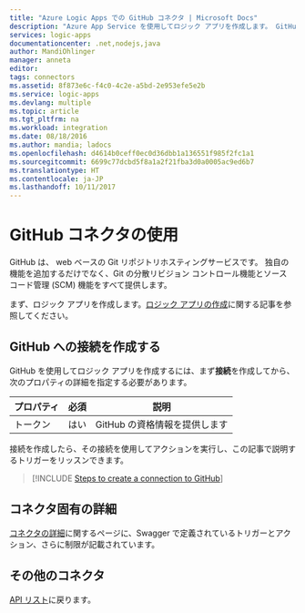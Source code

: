 ```yaml
---
title: "Azure Logic Apps での GitHub コネクタ | Microsoft Docs"
description: "Azure App Service を使用してロジック アプリを作成します。 GitHub は、 web ベースの Git リポジトリホスティングサービスです。 独自の機能を追加するだけでなく、Git の分散リビジョン コントロール機能とソース コード管理 (SCM) 機能をすべて提供します。"
services: logic-apps
documentationcenter: .net,nodejs,java
author: MandiOhlinger
manager: anneta
editor: 
tags: connectors
ms.assetid: 8f873e6c-f4c0-4c2e-a5bd-2e953efe5e2b
ms.service: logic-apps
ms.devlang: multiple
ms.topic: article
ms.tgt_pltfrm: na
ms.workload: integration
ms.date: 08/18/2016
ms.author: mandia; ladocs
ms.openlocfilehash: d4614b0ceff0ec0d36dbb1a136551f985f2fc1a1
ms.sourcegitcommit: 6699c77dcbd5f8a1a2f21fba3d0a0005ac9ed6b7
ms.translationtype: HT
ms.contentlocale: ja-JP
ms.lasthandoff: 10/11/2017
---
```

# <a name="get-started-with-the-github-connector"></a>GitHub コネクタの使用
GitHub は、 web ベースの Git リポジトリホスティングサービスです。 独自の機能を追加するだけでなく、Git の分散リビジョン コントロール機能とソース コード管理 (SCM) 機能をすべて提供します。

まず、ロジック アプリを作成します。[ロジック アプリの作成](../logic-apps/logic-apps-create-a-logic-app.md)に関する記事を参照してください。

## <a name="create-a-connection-to-github"></a>GitHub への接続を作成する
GitHub を使用してロジック アプリを作成するには、まず**接続**を作成してから、次のプロパティの詳細を指定する必要があります。 

| プロパティ | 必須 | 説明 |
| --- | --- | --- |
| トークン |はい |GitHub の資格情報を提供します |

接続を作成したら、その接続を使用してアクションを実行し、この記事で説明するトリガーをリッスンできます。 

> [!INCLUDE [Steps to create a connection to GitHub](../../includes/connectors-create-api-github.md)]
> 

## <a name="connector-specific-details"></a>コネクタ固有の詳細

[コネクタの詳細](/connectors/github/)に関するページに、Swagger で定義されているトリガーとアクション、さらに制限が記載されています。

## <a name="more-connectors"></a>その他のコネクタ
[API リスト](apis-list.md)に戻ります。